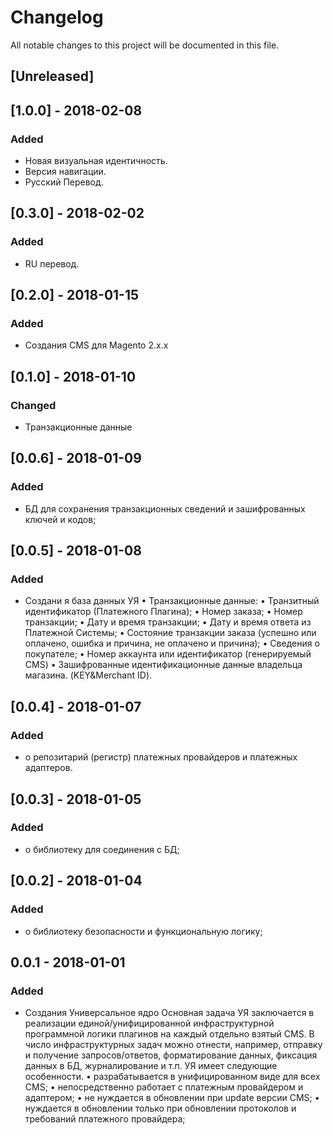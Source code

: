 # Changelog
All notable changes to this project will be documented in this file.

## [Unreleased]

## [1.0.0] - 2018-02-08
### Added
- Новая визуальная идентичность.
- Версия навигации.
- Русский Перевод.

## [0.3.0] - 2018-02-02
### Added
- RU перевод.

## [0.2.0] - 2018-01-15
### Added
- Создания CMS для Magento 2.x.x

## [0.1.0] - 2018-01-10
### Changed
- Транзакционные данные

## [0.0.6] - 2018-01-09
### Added
- БД для сохранения транзакционных сведений и зашифрованных ключей и кодов;

## [0.0.5] - 2018-01-08
### Added
- Создани я база данных УЯ 
•	Транзакционные данные: 
•	Транзитный идентификатор (Платежного Плагина);
•	Номер заказа;
•	Номер транзакции;
•	Дату и время транзакции;
•	Дату и время ответа из Платежной Системы;
•	Состояние транзакции заказа (успешно или оплачено, ошибка и причина, не оплачено и причина);
•	Сведения о покупателе;
•	Номер аккаунта или идентификатор (генерируемый CMS)
•	Зашифрованные идентификационные данные владельца магазина. (KEY&Merchant ID).


## [0.0.4] - 2018-01-07
### Added
- o	репозитарий (регистр) платежных провайдеров и платежных адаптеров.

## [0.0.3] - 2018-01-05
### Added
- o	библиотеку для соединения с БД;

## [0.0.2] - 2018-01-04
### Added
- o	библиотеку безопасности и функциональную логику;


## 0.0.1 - 2018-01-01
### Added
- Создания Универсальное ядро
Основная задача УЯ заключается в реализации единой/унифицированной инфраструктурной программной логики плагинов на каждый отдельно взятый CMS. В число инфраструктурных задач можно отнести, например, отправку и получение запросов/ответов, форматирование данных, фиксация данных в БД, журналирование и т.п. УЯ имеет следующие особенности. 
•	разрабатывается в унифицированном виде для всех CMS;
•	непосредственно работает с платежным провайдером и адаптером;
•	не нуждается в обновлении при update версии CMS;
•	нуждается в обновлении только при обновлении протоколов и требований платежного провайдера;


